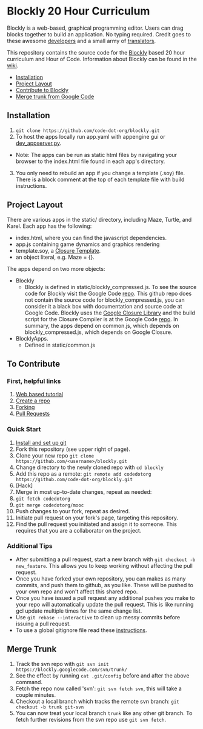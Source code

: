 # Blockly 20 Hour Curriculum

Blockly is a web-based, graphical programming editor. Users can drag blocks
together to build an application. No typing required. Credit goes to these
awesome [developers](https://code.google.com/p/blockly/wiki/Credits#Engineers)
and a small army of
[translators](https://code.google.com/p/blockly/wiki/Credits#Translators).

This repository contains the source code for the
[Blockly](https://code.google.com/p/blockly/) based 20 hour curriculum and Hour
of Code. Information about Blockly can be found in the
[wiki](https://code.google.com/p/blockly/w/list).

- [Installation](#installation)
- [Project Layout](#project-layout)
- [Contribute to Blockly](#to-contribute)
- [Merge trunk from Google Code](#merge-trunk)

## Installation

1. `git clone https://github.com/code-dot-org/blockly.git`
2. To host the apps locally run app.yaml with appengine gui or
   [dev\_appserver.py](https://developers.google.com/appengine/downloads).
  - Note: The apps can be run as static html files by navigating your browser
    to the index.html file found in each app's directory.
3. You only need to rebuild an app if you change a template (.soy) file. There
   is a block comment at the top of each template file with build instructions.

## Project Layout
There are various apps in the static/ directory, including
Maze, Turtle, and Karel. Each app has the following:

- index.html, where you can find the javascript dependencies.
- app.js containing game dynamics and graphics rendering
- template.soy, a [Closure Template](https://developers.google.com/closure/templates/).
- an object literal, e.g. Maze = {}.

The apps depend on two more objects:

- Blockly
  - Blockly is defined in static/blockly\_compressed.js. To see the source code
    for Blockly visit the Google Code
    [repo](https://code.google.com/p/blockly/).  This github repo does not
    contain the source code for blockly\_compressed.js, you can consider it a
    black box with documentation and source code at Google Code. Blockly uses
    the [Google Closure Library](https://developers.google.com/closure/) and
    the build script for the Closure Compiler is at the Google Code
    [repo](https://code.google.com/p/blockly/). In summary, the apps depend on
    common.js, which depends on blockly\_compressed.js, which depends on Google
    Closure.
- BlocklyApps.
  - Defined in static/common.js 

## To Contribute

### First, helpful links

1. [Web based tutorial](http://try.github.io/levels/1/challenges/1)
2. [Create a repo](https://help.github.com/articles/create-a-repo)
3. [Forking](https://help.github.com/articles/fork-a-repo)
4. [Pull Requests](https://help.github.com/articles/using-pull-requests)

### Quick Start

1. [Install and set up git](https://help.github.com/articles/set-up-git)
2. Fork this repository (see upper right of page).
3. Clone your new repo `git clone https://github.com/<username>/blockly.git`
4. Change directory to the newly cloned repo with `cd blockly`
5. Add this repo as a remote: `git remote add codedotorg
   https://github.com/code-dot-org/blockly.git`
6. [Hack]
7. Merge in most up-to-date changes, repeat as needed:
  1. `git fetch codedotorg`
  2. `git merge codedotorg/mooc`
8. Push changes to your fork, repeat as desired.
9. Initiate pull request on your fork's page, targeting this repository.
10. Find the pull request you initiated and assign it to someone. This requires
    that you are a collaborator on the project.

### Additional Tips

  - After submitting a pull request, start a new branch with `git checkout -b
    new_feature`. This allows you to keep working without affecting the pull
    request.
  - Once you have forked your own repository, you can makes as many commits,
    and push them to github, as you like. These will be pushed to your own repo
    and won't affect this shared repo. 
  - Once you have issued a pull request any additional pushes you make to your
    repo will automatically update the pull request. This is like running gcl
    update multiple times for the same change list.
  - Use `git rebase --interactive` to clean up messy commits before issuing a
    pull request. 
  - To use a global gitignore file read these
    [instructions](http://robots.thoughtbot.com/post/18739402579/global-gitignore).

## Merge Trunk

  1. Track the svn repo with `git svn init
     https://blockly.googlecode.com/svn/trunk/`
  1. See the effect by running `cat .git/config` before and after the above
     command.
  2. Fetch the repo now called 'svn': `git svn fetch svn`, this will take a
     couple minutes.
  4. Checkout a local branch which tracks the remote svn branch: `git checkout
     -b trunk git-svn`
  5. You can now treat your local branch `trunk` like any other git branch. To
     fetch further revisions from the svn repo use `git svn fetch`.
